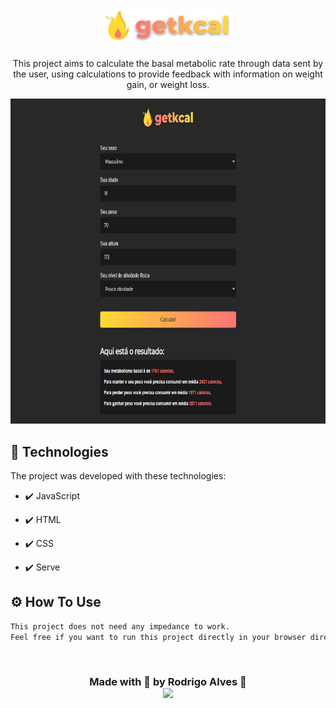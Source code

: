 <h1 align="center">
<br>
  <img src="assets/images/logo.svg" alt="getkcal" width="200">
<br>
</h1>

<p align="center">This project aims to calculate the basal metabolic rate through data sent by the user, using calculations to provide feedback with information on weight gain, or weight loss.</p>


<div align="center" >
  <img src="assets/images/preview.png" alt="demo-web" height="520">

</div>



## 🚀 Technologies

The project was developed with these technologies:

- ✔️ JavaScript

- ✔️ HTML

- ✔️ CSS

- ✔️ Serve


## ⚙ How To Use

```sh
This project does not need any impedance to work.
Feel free if you want to run this project directly in your browser directly with the file 'index.html' or use an extension like Live Server.
```


<br>
<h3 align="center">
  
  Made with 💜 by Rodrigo Alves 👋 <br>
   <a href="https://www.linkedin.com/in/rodrigo-alves-dev/" alt="LinkedIn" target="blank">
    <img src="https://img.shields.io/badge/-LinkedIn-blue?style=flat-square&logo=Linkedin&logoColor=white" />
  </a>
</h3>
<br>

